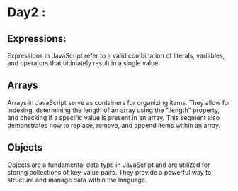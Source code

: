 # Day2 : 
## Expressions:
Expressions in JavaScript refer to a valid combination of literals, variables, and operators that ultimately result in a single value.

## Arrays
Arrays in JavaScript serve as containers for organizing items. They allow for indexing, determining the length of an array using the ".length" property, and checking if a specific value is present in an array. This segment also demonstrates how to replace, remove, and append items within an array.

## Objects
Objects are a fundamental data type in JavaScript and are utilized for storing collections of key-value pairs. They provide a powerful way to structure and manage data within the language.


